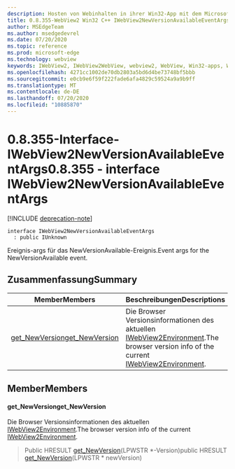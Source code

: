 ```yaml
---
description: Hosten von Webinhalten in ihrer Win32-App mit dem Microsoft Edge WebView2-Steuerelement
title: 0.8.355-WebView2 Win32 C++ IWebView2NewVersionAvailableEventArgs
author: MSEdgeTeam
ms.author: msedgedevrel
ms.date: 07/20/2020
ms.topic: reference
ms.prod: microsoft-edge
ms.technology: webview
keywords: IWebView2, IWebView2WebView, webview2, WebView, Win32-apps, Win32, Edge
ms.openlocfilehash: 4271cc1002de70db2803a5bd6d4be73748bf5bbb
ms.sourcegitcommit: e0cb9e6f59f222fade6afa4829c59524a9a9b9ff
ms.translationtype: MT
ms.contentlocale: de-DE
ms.lasthandoff: 07/20/2020
ms.locfileid: "10885870"
---
```

# <span data-ttu-id="70972-104">0.8.355-Interface-IWebView2NewVersionAvailableEventArgs</span><span class="sxs-lookup"><span data-stu-id="70972-104">0.8.355 - interface IWebView2NewVersionAvailableEventArgs</span></span> 

[!INCLUDE [deprecation-note](../../includes/deprecation-note.md)]

```
interface IWebView2NewVersionAvailableEventArgs
  : public IUnknown
```

<span data-ttu-id="70972-105">Ereignis-args für das NewVersionAvailable-Ereignis.</span><span class="sxs-lookup"><span data-stu-id="70972-105">Event args for the NewVersionAvailable event.</span></span>

## <span data-ttu-id="70972-106">Zusammenfassung</span><span class="sxs-lookup"><span data-stu-id="70972-106">Summary</span></span>

 <span data-ttu-id="70972-107">Member</span><span class="sxs-lookup"><span data-stu-id="70972-107">Members</span></span>                        | <span data-ttu-id="70972-108">Beschreibungen</span><span class="sxs-lookup"><span data-stu-id="70972-108">Descriptions</span></span>
--------------------------------|---------------------------------------------
[<span data-ttu-id="70972-109">get_NewVersion</span><span class="sxs-lookup"><span data-stu-id="70972-109">get_NewVersion</span></span>](#get_newversion) | <span data-ttu-id="70972-110">Die Browser Versionsinformationen des aktuellen [IWebView2Environment](IWebView2Environment.md).</span><span class="sxs-lookup"><span data-stu-id="70972-110">The browser version info of the current [IWebView2Environment](IWebView2Environment.md).</span></span>

## <span data-ttu-id="70972-111">Member</span><span class="sxs-lookup"><span data-stu-id="70972-111">Members</span></span>

#### <span data-ttu-id="70972-112">get_NewVersion</span><span class="sxs-lookup"><span data-stu-id="70972-112">get_NewVersion</span></span> 

<span data-ttu-id="70972-113">Die Browser Versionsinformationen des aktuellen [IWebView2Environment](IWebView2Environment.md).</span><span class="sxs-lookup"><span data-stu-id="70972-113">The browser version info of the current [IWebView2Environment](IWebView2Environment.md).</span></span>

> <span data-ttu-id="70972-114">Public HRESULT [get_NewVersion](#get_newversion)(LPWSTR \*-Version)</span><span class="sxs-lookup"><span data-stu-id="70972-114">public HRESULT [get_NewVersion](#get_newversion)(LPWSTR \* newVersion)</span></span>

